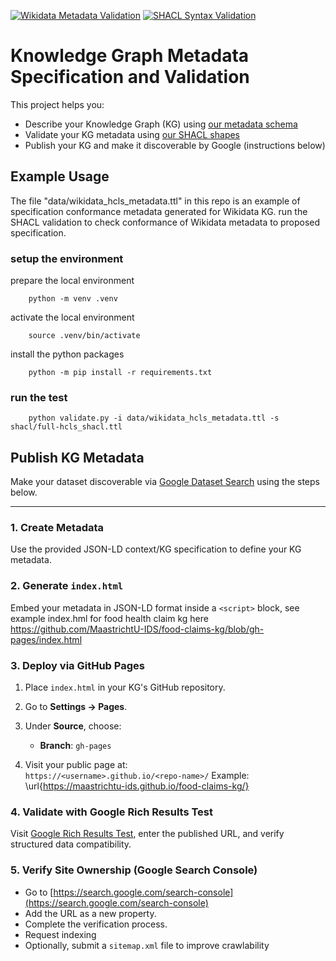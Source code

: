 [![Wikidata Metadata Validation](https://github.com/marmhm/kg-metadata/actions/workflows/validate-metadata.yml/badge.svg)](https://github.com/marmhm/kg-metadata/actions/workflows/validate-metadata.yml)
[![SHACL Syntax Validation](https://github.com/marmhm/kg-metadata/actions/workflows/shacl-syntax-check.yml/badge.svg)](https://github.com/marmhm/kg-metadata/actions/workflows/shacl-syntax-check.yml)


# Knowledge Graph Metadata Specification and Validation

This project helps you:

- Describe your Knowledge Graph (KG) using [our metadata schema](docs/KG_Metadata_schema_V1.0.xlsx) 
- Validate your KG metadata using [our SHACL shapes](schacl/) 
- Publish your KG and make it discoverable by Google (instructions below)

## Example Usage 

The file "data/wikidata_hcls_metadata.ttl" in this repo is an example of specification conformance metadata generated for Wikidata KG. run the SHACL validation to check conformance of Wikidata metadata to proposed specification.

### setup the environment
prepare the local environment
        
        python -m venv .venv

activate the local environment
        
        source .venv/bin/activate

install the python packages

        python -m pip install -r requirements.txt

### run the test

        python validate.py -i data/wikidata_hcls_metadata.ttl -s shacl/full-hcls_shacl.ttl



## Publish KG Metadata 

Make your dataset discoverable via [Google Dataset Search](https://datasetsearch.research.google.com/) using the steps below.

---

###  1. Create Metadata

Use the provided JSON-LD context/KG specification to define your KG metadata. 


###  2. Generate `index.html`

Embed your metadata in JSON-LD format inside a `<script>` block, see example index.hml for food health claim kg here https://github.com/MaastrichtU-IDS/food-claims-kg/blob/gh-pages/index.html 


###  3. Deploy via GitHub Pages

1. Place `index.html` in your KG's GitHub repository.
2. Go to **Settings → Pages**.
3. Under **Source**, choose:
   - **Branch**: `gh-pages`

4. Visit your public page at:  
   `https://<username>.github.io/<repo-name>/`
Example:  
\url{https://maastrichtu-ids.github.io/food-claims-kg/}

###  4. Validate with Google Rich Results Test

Visit  [Google Rich Results Test](https://search.google.com/test/rich-results), enter the published URL, and verify structured data compatibility.


### 5. Verify Site Ownership (Google Search Console)

- Go to [https://search.google.com/search-console](https://search.google.com/search-console)
- Add the URL as a new property.
- Complete the verification process.
- Request indexing
- Optionally, submit a `sitemap.xml` file to improve crawlability






        
